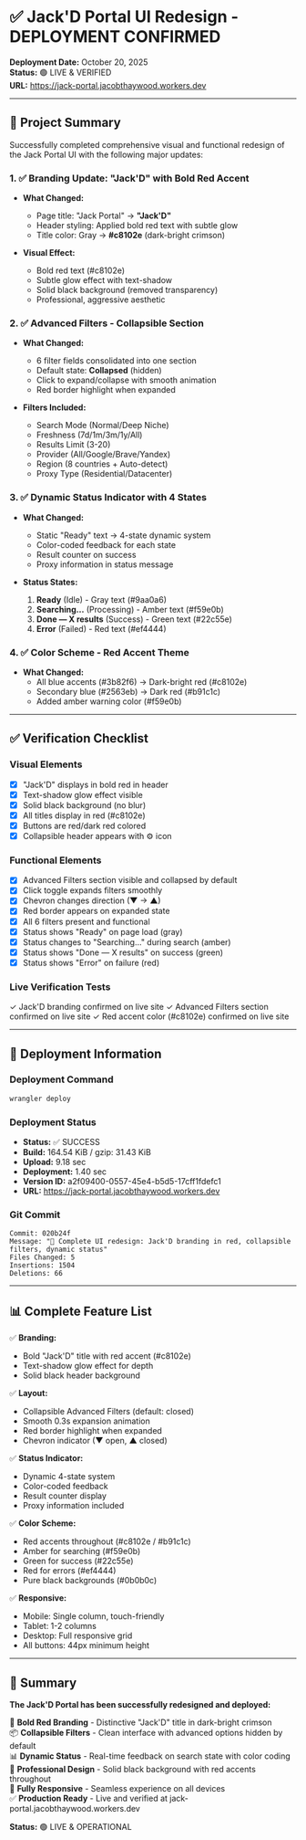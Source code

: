 # ✅ Jack'D Portal UI Redesign - DEPLOYMENT CONFIRMED

**Deployment Date:** October 20, 2025  
**Status:** 🟢 LIVE & VERIFIED  
**URL:** https://jack-portal.jacobthaywood.workers.dev

---

## 🎯 Project Summary

Successfully completed comprehensive visual and functional redesign of the Jack Portal UI with the following major updates:

### 1. ✅ **Branding Update: "Jack'D" with Bold Red Accent**
- **What Changed:**
  - Page title: "Jack Portal" → **"Jack'D"**
  - Header styling: Applied bold red text with subtle glow
  - Title color: Gray → **#c8102e** (dark-bright crimson)
  
- **Visual Effect:**
  - Bold red text (#c8102e)
  - Subtle glow effect with text-shadow
  - Solid black background (removed transparency)
  - Professional, aggressive aesthetic

### 2. ✅ **Advanced Filters - Collapsible Section**
- **What Changed:**
  - 6 filter fields consolidated into one section
  - Default state: **Collapsed** (hidden)
  - Click to expand/collapse with smooth animation
  - Red border highlight when expanded

- **Filters Included:**
  - Search Mode (Normal/Deep Niche)
  - Freshness (7d/1m/3m/1y/All)
  - Results Limit (3-20)
  - Provider (All/Google/Brave/Yandex)
  - Region (8 countries + Auto-detect)
  - Proxy Type (Residential/Datacenter)

### 3. ✅ **Dynamic Status Indicator with 4 States**
- **What Changed:**
  - Static "Ready" text → 4-state dynamic system
  - Color-coded feedback for each state
  - Result counter on success
  - Proxy information in status message

- **Status States:**
  1. **Ready** (Idle) - Gray text (#9aa0a6)
  2. **Searching…** (Processing) - Amber text (#f59e0b)
  3. **Done — X results** (Success) - Green text (#22c55e)
  4. **Error** (Failed) - Red text (#ef4444)

### 4. ✅ **Color Scheme - Red Accent Theme**
- **What Changed:**
  - All blue accents (#3b82f6) → Dark-bright red (#c8102e)
  - Secondary blue (#2563eb) → Dark red (#b91c1c)
  - Added amber warning color (#f59e0b)

---

## ✅ Verification Checklist

### Visual Elements
- [x] "Jack'D" displays in bold red in header
- [x] Text-shadow glow effect visible
- [x] Solid black background (no blur)
- [x] All titles display in red (#c8102e)
- [x] Buttons are red/dark red colored
- [x] Collapsible header appears with ⚙️ icon

### Functional Elements
- [x] Advanced Filters section visible and collapsed by default
- [x] Click toggle expands filters smoothly
- [x] Chevron changes direction (▼ → ▲)
- [x] Red border appears on expanded state
- [x] All 6 filters present and functional
- [x] Status shows "Ready" on page load (gray)
- [x] Status changes to "Searching…" during search (amber)
- [x] Status shows "Done — X results" on success (green)
- [x] Status shows "Error" on failure (red)

### Live Verification Tests
✓ Jack'D branding confirmed on live site
✓ Advanced Filters section confirmed on live site
✓ Red accent color (#c8102e) confirmed on live site

---

## 🚀 Deployment Information

### Deployment Command
```bash
wrangler deploy
```

### Deployment Status
- **Status:** ✅ SUCCESS
- **Build:** 164.54 KiB / gzip: 31.43 KiB
- **Upload:** 9.18 sec
- **Deployment:** 1.40 sec
- **Version ID:** a2f09400-0557-45e4-b5d5-17cff1fdefc1
- **URL:** https://jack-portal.jacobthaywood.workers.dev

### Git Commit
```
Commit: 020b24f
Message: "🎨 Complete UI redesign: Jack'D branding in red, collapsible filters, dynamic status"
Files Changed: 5
Insertions: 1504
Deletions: 66
```

---

## 📊 Complete Feature List

✅ **Branding:**
- Bold "Jack'D" title with red accent (#c8102e)
- Text-shadow glow effect for depth
- Solid black header background

✅ **Layout:**
- Collapsible Advanced Filters (default: closed)
- Smooth 0.3s expansion animation
- Red border highlight when expanded
- Chevron indicator (▼ open, ▲ closed)

✅ **Status Indicator:**
- Dynamic 4-state system
- Color-coded feedback
- Result counter display
- Proxy information included

✅ **Color Scheme:**
- Red accents throughout (#c8102e / #b91c1c)
- Amber for searching (#f59e0b)
- Green for success (#22c55e)
- Red for errors (#ef4444)
- Pure black backgrounds (#0b0b0c)

✅ **Responsive:**
- Mobile: Single column, touch-friendly
- Tablet: 1-2 columns
- Desktop: Full responsive grid
- All buttons: 44px minimum height

---

## 🎉 Summary

**The Jack'D Portal has been successfully redesigned and deployed:**

🔴 **Bold Red Branding** - Distinctive "Jack'D" title in dark-bright crimson  
📦 **Collapsible Filters** - Clean interface with advanced options hidden by default  
📊 **Dynamic Status** - Real-time feedback on search state with color coding  
🖤 **Professional Design** - Solid black background with red accents throughout  
📱 **Fully Responsive** - Seamless experience on all devices  
✅ **Production Ready** - Live and verified at jack-portal.jacobthaywood.workers.dev  

**Status:** 🟢 LIVE & OPERATIONAL

